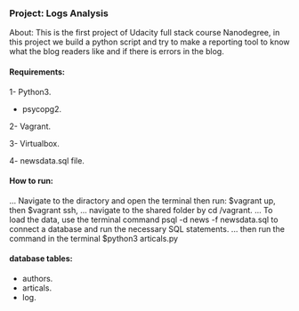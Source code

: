 ### Project: Logs Analysis

About:
This is the first project of Udacity full stack course Nanodegree, in this project we build a python script and try to make a reporting tool to know what the blog readers like and if there is errors in the blog.

#### Requirements:
1- Python3.
- psycopg2.

2- Vagrant.

3- Virtualbox.

4- newsdata.sql file.

#### How to run:

... Navigate to the diractory and open the terminal then run: $vagrant up, then $vagrant ssh,
... navigate to the shared folder by cd /vagrant.
... To load the data, use the terminal command psql -d news -f newsdata.sql to connect a database and run the necessary SQL statements.
... then run the command in the terminal $python3 articals.py

#### database tables:
- authors.
- articals.
- log.
